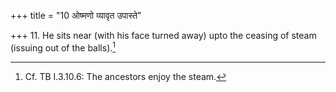 +++
title = "10 ओष्मणो व्यावृत उपास्ते"

+++
11. He sits near (with his face turned away) upto the ceasing of steam (issuing out of the balls).[^1]  

[^1]: Cf. TB I.3.10.6: The ancestors enjoy the steam.
